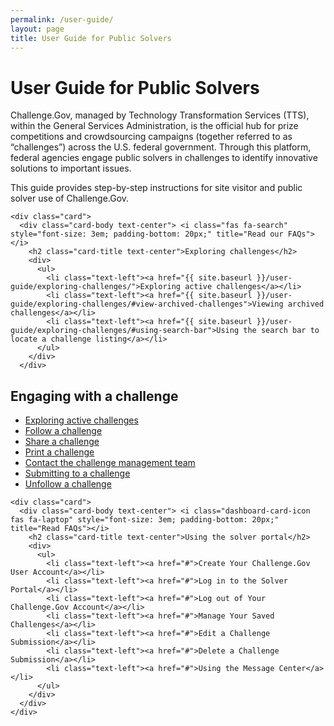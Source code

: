 ```yaml
---
permalink: /user-guide/
layout: page
title: User Guide for Public Solvers
---
```


<h1 class="text-center mb-6 font-weight-bold">User Guide for Public Solvers</h1>
<div class="row">
<div>
  <p>Challenge.Gov, managed by Technology Transformation Services (TTS), within the General Services Administration, is the official hub for prize competitions and crowdsourcing campaigns (together referred to as “challenges”) across the U.S. federal government. Through this platform, federal agencies engage public solvers in challenges to identify innovative solutions to important issues.</p>
  <p>This guide provides step-by-step instructions for site visitor and public solver use of Challenge.Gov. </p>
</div>
  </div>
 <div class="row">
 <div class="col-lg-6">

    <div class="card">
      <div class="card-body text-center"> <i class="fas fa-search" style="font-size: 3em; padding-bottom: 20px;" title="Read our FAQs"></i>
        <h2 class="card-title text-center">Exploring challenges</h2>
        <div>
          <ul>
            <li class="text-left"><a href="{{ site.baseurl }}/user-guide/exploring-challenges/">Exploring active challenges</a></li>
            <li class="text-left"><a href="{{ site.baseurl }}/user-guide/exploring-challenges/#view-archived-challenges">Viewing archived challenges</a></li>
            <li class="text-left"><a href="{{ site.baseurl }}/user-guide/exploring-challenges/#using-search-bar">Using the search bar to locate a challenge listing</a></li>
          </ul>
        </div>
      </div>
</div>
      <div class="card">
        <div class="card-body text-center"> <i class="dashboard-card-icon fas fa-comment" style="font-size: 3em; padding-bottom: 20px;" title="Read FAQs"></i>
          <h2 class="card-title text-center">Engaging with a challenge</h2>
          <div>
            <ul>
              <li class="text-left"><a href="#">Exploring active challenges</a></li>
              <li class="text-left"><a href="#">Follow a challenge</a></li>
              <li class="text-left"><a href="#">Share a challenge</a></li>
              <li class="text-left"><a href="#">Print a challenge</a></li>
              <li class="text-left"><a href="#">Contact the challenge management team</a></li>
              <li class="text-left"><a href="#">Submitting to a challenge</a></li>
              <li class="text-left"><a href="#">Unfollow a challenge</a></li>
            </ul>
          </div>
        </div>
      </div>
  </div>
  </div>
  <div class="row">
 <div class="col-sm-6">

    <div class="card">
      <div class="card-body text-center"> <i class="dashboard-card-icon fas fa-laptop" style="font-size: 3em; padding-bottom: 20px;" title="Read FAQs"></i>
        <h2 class="card-title text-center">Using the solver portal</h2>
        <div>
          <ul>
            <li class="text-left"><a href="#">Create Your Challenge.Gov User Account</a></li>
            <li class="text-left"><a href="#">Log in to the Solver Portal</a></li>
            <li class="text-left"><a href="#">Log out of Your Challenge.Gov Account</a></li>
            <li class="text-left"><a href="#">Manage Your Saved Challenges</a></li>
            <li class="text-left"><a href="#">Edit a Challenge Submission</a></li>
            <li class="text-left"><a href="#">Delete a Challenge Submission</a></li>
            <li class="text-left"><a href="#">Using the Message Center</a></li>
          </ul>
        </div>
      </div>
    </div>

</div>
